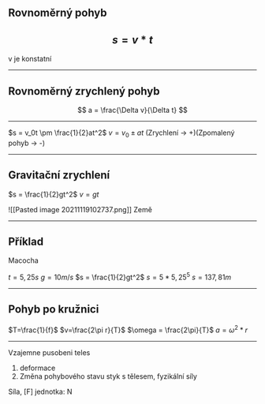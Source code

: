 ## Rovnoměrný pohyb
$$ s=v*t $$
--- 
v je konstatní

---
## Rovnoměrný zrychlený pohyb

$$ a = \frac{\Delta v}{\Delta t} $$

---

$s = v_0t \pm \frac{1}{2}at^2$ 
$v = v_0 \pm at$
(Zrychlení -> +)(Zpomalený pohyb -> -)

---
## Gravitační zrychlení
$s = \frac{1}{2}gt^2$
$v = gt$

![[Pasted image 20211119102737.png]]
Země

---
## Příklad
Macocha


$t = 5,25s$
$g = 10 m/s$
$s = \frac{1}{2}gt^2$
$s = 5 * 5,25^5$
$s = 137,81m$

---

## Pohyb po kružnici
$T=\frac{1}{f}$
$v=\frac{2\pi r}{T}$
$\omega = \frac{2\pi}{T}$
$a=\omega^2 *r$

---

Vzajemne pusobeni teles
1. deformace
2. Změna pohybového stavu
styk s tělesem, fyzikální síly

Síla, [F] jednotka: N
